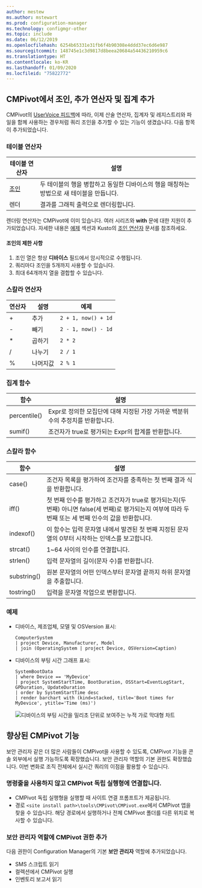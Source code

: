 ```yaml
---
author: mestew
ms.author: mstewart
ms.prod: configuration-manager
ms.technology: configmgr-other
ms.topic: include
ms.date: 06/12/2019
ms.openlocfilehash: 6254b65331e31fb6f4b90308e4ddd37ec6d6e987
ms.sourcegitcommit: 148745e1c3d9817d8beea20684a54436210959c6
ms.translationtype: HT
ms.contentlocale: ko-KR
ms.lasthandoff: 01/09/2020
ms.locfileid: "75822772"
---
```

## <a name="bkmk_cmpivot"></a> CMPivot에서 조인, 추가 연산자 및 집계 추가
<!--4054074-->
 CMPivot의 [UserVoice 피드백](https://configurationmanager.uservoice.com/forums/300492-ideas/suggestions/35636239-cmpivot-additional-operators-and-joins)에 따라, 이제 산술 연산자, 집계자 및 레지스트리와 파일을 함께 사용하는 경우처럼 쿼리 조인을 추가할 수 있는 기능이 생겼습니다. 다음 항목이 추가되었습니다.

### <a name="table-operators"></a>테이블 연산자

|테이블 연산자| 설명|
|-----|-----|
| [조인](https://docs.microsoft.com/azure/kusto/query/joinoperator)| 두 테이블의 행을 병합하고 동일한 디바이스의 행을 매칭하는 방법으로 새 테이블을 만듭니다.|
|렌더|결과를 그래픽 출력으로 렌더링합니다.|

렌더링 연산자는 CMPivot에 이미 있습니다. 여러 시리즈와 **with** 문에 대한 지원이 추가되었습니다. 자세한 내용은 [예제](#bkmk_cmpivot-examples) 섹션과 Kusto의 [조인 연산자](https://docs.microsoft.com/azure/kusto/query/joinoperator) 문서를 참조하세요. 

#### <a name="limitations-for-joins"></a>조인의 제한 사항

1. 조인 열은 항상 **디바이스** 필드에서 암시적으로 수행됩니다.
1. 쿼리마다 조인을 5개까지 사용할 수 있습니다.
1. 최대 64개까지 열을 결합할 수 있습니다.

### <a name="scalar-operators"></a>스칼라 연산자

|연산자| 설명|예제|
|-----|-----|-----|
| + | 추가| `2 + 1, now() + 1d`|
| - |  빼기| `2 - 1, now() - 1d`|
| * | 곱하기| `2 * 2`|
| / | 나누기 | `2 / 1`|
| % | 나머지값 | `2 % 1`

### <a name="aggregation-functions"></a>집계 함수

|함수| 설명|
|-----|-----|
| percentile()| Expr로 정의한 모집단에 대해 지정된 가장 가까운 백분위수의 추정치를 반환합니다.|
| sumif() | 조건자가 true로 평가되는 Expr의 합계를 반환합니다.|

### <a name="scalar-functions"></a>스칼라 함수

|함수| 설명|
|-----|-----|
| case()| 조건자 목록을 평가하여 조건자를 충족하는 첫 번째 결과 식을 반환합니다. |
| iff() | 첫 번째 인수를 평가하고 조건자가 true로 평가되는지(두 번째) 아니면 false(세 번째)로 평가되는지 여부에 따라 두 번째 또는 세 번째 인수의 값을 반환합니다.|
 | indexof() | 이 함수는 입력 문자열 내에서 발견된 첫 번째 지정된 문자열의 0부터 시작하는 인덱스를 보고합니다.|
| strcat() | 1~64 사이의 인수를 연결합니다. |
| strlen()| 입력 문자열의 길이(문자 수)를 반환합니다.|
| substring() | 원본 문자열의 어떤 인덱스부터 문자열 끝까지 하위 문자열을 추출합니다. |
| tostring() | 입력을 문자열 작업으로 변환합니다. |


### <a name="bkmk_cmpivot-examples"></a> 예제

- 디바이스, 제조업체, 모델 및 OSVersion 표시:

   ``` Kusto
   ComputerSystem
   | project Device, Manufacturer, Model
   | join (OperatingSystem | project Device, OSVersion=Caption)
   ```

- 디바이스의 부팅 시간 그래프 표시:

   ``` Kusto
   SystemBootData
   | where Device == 'MyDevice'
   | project SystemStartTime, BootDuration, OSStart=EventLogStart, GPDuration, UpdateDuration
   | order by SystemStartTime desc
   | render barchart with (kind=stacked, title='Boot times for MyDevice', ytitle='Time (ms)')
   ```
 
   ![디바이스의 부팅 시간을 밀리초 단위로 보여주는 누적 가로 막대형 차트](../../media/4054074-render-using-with-statement.png)


## <a name="improvements-to-cmpivot"></a>향상된 CMPivot 기능

보안 관리자 같은 더 많은 사람들이 CMPivot을 사용할 수 있도록, CMPivot 기능을 콘솔 외부에서 실행 가능하도록 확장했습니다. 보안 관리자 역할의 기본 권한도 확장했습니다. 이번 변화로 조직 전체에서 실시간 쿼리의 이점을 활용할 수 있습니다.

### <a name="connect-to-cmpivot-standalone-without-using-the-command-line"></a>명령줄을 사용하지 않고 CMPivot 독립 실행형에 연결합니다.
<!--4619340-->

- CMPivot 독립 실행형을 실행할 때 사이트 연결 프롬프트가 제공됩니다. 
- 경로 `<site install path>\tools\CMPivot\CMPivot.exe`에서 CMPivot 앱을 찾을 수 있습니다. 해당 경로에서 실행하거나 전체 CMPivot 폴더를 다른 위치로 복사할 수 있습니다.
 
### <a name="added-cmpivot-permissions-to-the-security-administrator-role"></a>보안 관리자 역할에 CMPivot 권한 추가
<!--4683130-->

다음 권한이 Configuration Manager의 기본 **보안 관리자** 역할에 추가되었습니다.
- SMS 스크립트 읽기
- 컬렉션에서 CMPivot 실행
- 인벤토리 보고서 읽기

